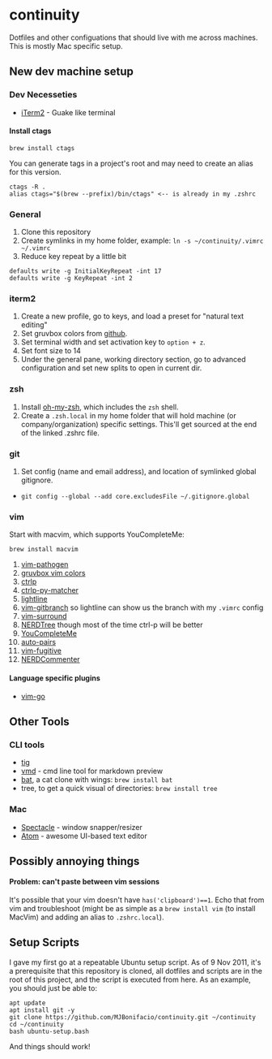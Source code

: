 # continuity
Dotfiles and other configuations that should live with me across machines. This is mostly Mac specific setup.

## New dev machine setup
### Dev Necesseties
* [iTerm2](https://www.iterm2.com) - Guake like terminal

#### Install ctags
```
brew install ctags
```
You can generate tags in a project's root and may need to create an alias for this version.
```
ctags -R .
alias ctags="$(brew --prefix)/bin/ctags" <-- is already in my .zshrc
```
### General 
1. Clone this repository 
2. Create symlinks in my home folder, example: `ln -s ~/continuity/.vimrc ~/.vimrc`
3. Reduce key repeat by a little bit
```
defaults write -g InitialKeyRepeat -int 17
defaults write -g KeyRepeat -int 2
```

### iterm2
1. Create a new profile, go to keys, and load a preset for "natural text editing" 
2. Set gruvbox colors from [github](https://github.com/morhetz/gruvbox-contrib).
3. Set terminal width and set activation key to `option + z`.
4. Set font size to 14
5. Under the general pane, working directory section, go to advanced configuration and set new splits to open in current dir.

### zsh
1. Install [oh-my-zsh](https://github.com/robbyrussell/oh-my-zsh), which includes the `zsh` shell.
2. Create a `.zsh.local` in my home folder that will hold machine (or company/organization) specific settings. This'll get sourced at the end of the linked .zshrc file.

### git
1. Set config (name and email address), and location of symlinked global gitignore.
* `git config --global --add core.excludesFile ~/.gitignore.global`

### vim
Start with macvim, which supports YouCompleteMe:

`brew install macvim`

1. [vim-pathogen](https://github.com/tpope/vim-pathogen)
2. [gruvbox vim colors](https://github.com/morhetz/gruvbox)
3. [ctrlp](https://github.com/ctrlpvim/ctrlp.vim)
4. [ctrlp-py-matcher](https://github.com/FelikZ/ctrlp-py-matcher)
5. [lightline](https://github.com/itchyny/lightline.vim)
6. [vim-gitbranch](https://github.com/itchyny/vim-gitbranch) so lightline can show us the branch with my `.vimrc` config
7. [vim-surround](https://github.com/tpope/vim-surround)
8. [NERDTree](https://github.com/scrooloose/nerdtree) though most of the time ctrl-p will be better
9. [YouCompleteMe](https://github.com/ycm-core/YouCompleteMe)
10. [auto-pairs](https://github.com/jiangmiao/auto-pairs)
11. [vim-fugitive](https://github.com/tpope/vim-fugitive)
12. [NERDCommenter](https://github.com/scrooloose/nerdcommenter)

#### Language specific plugins
* [vim-go](https://github.com/fatih/vim-go)

## Other Tools 
### CLI tools
* [tig](https://github.com/jonas/tig)
* [vmd](https://github.com/yoshuawuyts/vmd) - cmd line tool for markdown preview 
* [bat](https://github.com/sharkdp/bat), a cat clone with wings: `brew install bat`
* tree, to get a quick visual of directories: `brew install tree`

### Mac
* [Spectacle](https://www.spectacleapp.com/) - window snapper/resizer
* [Atom](https://atom.io/) - awesome UI-based text editor 

## Possibly annoying things
#### Problem: can't paste between vim sessions
It's possible that your vim doesn't have `has('clipboard')==1`. Echo that from vim and troubleshoot (might be as simple as a `brew install vim` (to install MacVim) and adding an alias to `.zshrc.local`).

## Setup Scripts
I gave my first go at a repeatable Ubuntu setup script. As of 9 Nov 2011, it's a prerequisite that this repository is cloned, all dotfiles and scripts are in the root of this project, and the script is executed from here. As an example, you should just be able to:

```
apt update
apt install git -y
git clone https://github.com/MJBonifacio/continuity.git ~/continuity
cd ~/continuity
bash ubuntu-setup.bash
```

And things should work!
